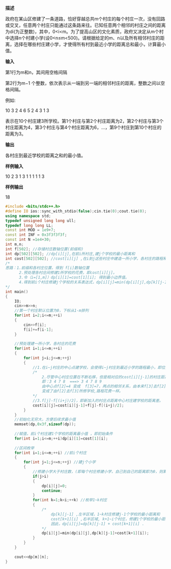 **描述**

政府在某山区修建了一条道路，恰好穿越总共m个村庄的每个村庄一次，没有回路或交叉，任意两个村庄只能通过这条路来往。已知任意两个相邻的村庄之间的距离为di(为正整数)，其中，0<i<m。为了提高山区的文化素质，政府又决定从m个村中选择n个村建小学(设0<n≤m<500)。请根据给定的m、n以及所有相邻村庄的距离，选择在哪些村庄建小学，才使得所有村到最近小学的距离总和最小，计算最小值。

**输入**

第1行为m和n，其间用空格间隔

第2行为m−1 个整数，依次表示从一端到另一端的相邻村庄的距离，整数之间以空格间隔。

例如:

10 3
2 4 6 5 2 4 3 1 3

表示在10个村庄建3所学校。第1个村庄与第2个村庄距离为2，第2个村庄与第3个村庄距离为4，第3个村庄与第4个村庄距离为6，...，第9个村庄到第10个村庄的距离为3。

**输出**

各村庄到最近学校的距离之和的最小值。

**样例输入**

10 2
3 1 3 1 1 1 1 1 3

**样例输出**

18

```c++
#include <bits/stdc++.h>
#define IO ios::sync_with_stdio(false);cin.tie(0);cout.tie(0);
using namespace std;
typedef unsigned long long ull;
typedef long long LL;
const int MOD = 1e9+7;
const int INF = 0x3f3f3f3f;
const int N =1e4+30;
int m,n; 
int f[502]; //存储村庄数轴位置(前缀和)
int dp[502][502]; //dp[i][j],在前i所村庄,建j个学校的最小距离和
int cost[502][502]; //cost[i][j] ,在i到j这些村庄中建造一所小学，各村庄的路程和 
/*
思路：1.前缀和各村庄位置，得到 f[i]数轴位置
	  2.预处理各村庄间修建1所学校的花费，即cost[i][j]。 
	  3.令（i=[1,m]）dp[i][1]=cost[1][i]; 得到最小边界值。 
	  4.得到前i个村庄修建j个学校的关系表达式，dp[i][j]=min(dp[i][j],dp[k][j-1]+cost[k+1][i]); 
*/
int main()
{
	IO;
	cin>>m>>n;
	//第一个村庄默认位置为0，下标从1-m排列 
	for(int i=2;i<=m;++i)
	{
		cin>>f[i];
		f[i]+=f[i-1];
	}
	
	//预处理建一所小学，各村庄的花费 
	for(int i=1;i<=m;++i)
	{
		for(int j=i;j<=m;++j)
		{
			//1.在i~j村庄的中心点建学校，会使得i~j村庄到最近小学的路程最小，即位置：(i+j)/2 
			/*
				2.尽管中心村庄位置在不断右移，但是相对应的cost[i][j-1]的村庄距离和是不变的
				即：3 4 7 8  ===> 3 4 7 8 9
				由中心点f[2]=4 变成  f[3]=7，两点的相邻关系，由本来f[3]去f[2]所修的学校，
				变成了由f[2]去f[3]所修学校,路程花费一样。 
			*/
			//3.f[j]-f[(i+j)/2]，即新加入的村庄点距离中心村庄建学校的距离差。 
			cost[i][j]=cost[i][j-1]+f[j]-f[(i+j)/2];
		}
	}
	//初始化无穷大，方便后续求最小值 
	memset(dp,0x3f,sizeof(dp));
	
	//赋值，前i个村庄建1个学校的距离最小值 ，即初始条件 
	for(int i=1;i<=m;++i)dp[i][1]=cost[1][i];
	
	//区间枚举 
	for(int i=1;i<=m;++i) //前i个村庄 
	{
		for(int j=1;j<=n;++j) //建j个小学 
		{
			//修建小学大于村庄数，(即每个村庄修建小学，自己到自己的距离即为0，则累计为0) 
			if(j>i)
			{
				dp[i][j]=0;
				continue;
			}
			for(int k=1;k<i;++k) //枚举1~k村庄 
			{
				/*
					dp[k][j-1] ,左半区域，1~k村庄修建j-1个学校的最小距离和 
					cost[k+1][i] ,右半区域, k+1~i个村庄，修建1个学校的最小距离和 
					因此，dp[i][j]=dp[k][j-1] + cost[k+1][i] .
				*/ 
				dp[i][j]=min(dp[i][j],dp[k][j-1]+cost[k+1][i]);
			}
		}
	}
	
	cout<<dp[m][n];
}
 
```

